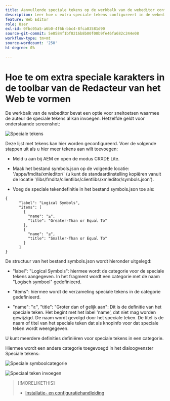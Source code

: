 ```yaml
---
title: Aanvullende speciale tekens op de werkbalk van de webeditor configureren
description: Leer hoe u extra speciale tekens configureert in de webeditor van AEM hulplijnen.
feature: Web Editor
role: User
exl-id: 0fbc05a5-a6b0-4f6b-bbc4-8fca03581d90
source-git-commit: 5e0584f1bf0216b8b00f00b9fe46fa682c244e08
workflow-type: tm+mt
source-wordcount: '250'
ht-degree: 0%

---
```


# Hoe te om extra speciale karakters in de toolbar van de Redacteur van het Web te vormen

De werkbalk van de webeditor bevat een optie voor sneltoetsen waarmee de auteur de speciale tekens al kan invoegen.
Hetzelfde geldt voor onderstaande screenshot:

![Speciale tekens](assets/special-chars.png)


Deze lijst met tekens kan hier worden geconfigureerd. Voer de volgende stappen uit als u hier meer tekens aan wilt toevoegen:

+ Meld u aan bij AEM en open de modus CRXDE Lite.

+ Maak het bestand symbols.json op de volgende locatie: &#39;/apps/fmdita/xmleditor/&#39; (u kunt de standaardinstelling kopiëren vanuit de locatie &#39;/libs/fmdita/clientlibs/clientlibs/xmleditor/symbols.json&#39;).

+ Voeg de speciale tekendefinitie in het bestand symbols.json toe als:

```
{
      "label": "Logical Symbols",
      "items": [
        {
          "name": "≥",
          "title": "Greater-Than or Equal To"
        },
        {
          "name": "≤",
          "title": "Smaller-Than or Equal To"
        }
      ]
}
```

De structuur van het bestand symbols.json wordt hieronder uitgelegd:

+ &quot;label&quot;: &quot;Logical Symbols&quot;: hiermee wordt de categorie voor de speciale tekens aangegeven. In het fragment wordt een categorie met de naam &quot;Logisch symbool&quot; gedefinieerd.

+ &quot;items&quot;: hiermee wordt de verzameling speciale tekens in de categorie gedefinieerd.

+ &quot;name&quot;: &quot;≥&quot;, &quot;title&quot;: &quot;Groter dan of gelijk aan&quot;: Dit is de definitie van het speciale teken. Het begint met het label &#39;name&#39;, dat niet mag worden gewijzigd. De naam wordt gevolgd door het speciale teken. De titel is de naam of titel van het speciale teken dat als knopinfo voor dat speciale teken wordt weergegeven.

U kunt meerdere definities definiëren voor speciale tekens in een categorie.

Hiermee wordt een andere categorie toegevoegd in het dialoogvenster Speciale tekens:

![Speciale symboolcategorie](assets/special-char-category.png)

![Speciaal teken invoegen](assets/insert-special-char.png)

>[!MORELIKETHIS]
>
>+ [Installatie- en configuratiehandleiding](https://helpx.adobe.com/content/dam/help/en/xml-documentation-solution/3-6/XML-Documentation-for-Adobe-Experience-Manager_Installation-Configuration-Guide_EN.pdf)
